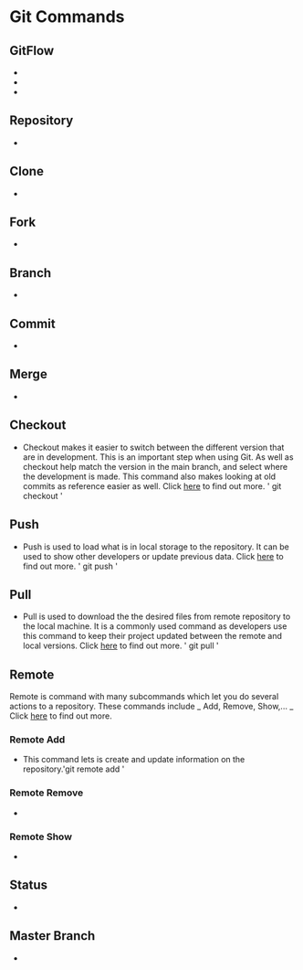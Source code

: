 # Git Commands

## GitFlow
*
*
*

## Repository
*

## Clone
*

## Fork
*

## Branch
*

## Commit
*

## Merge
*

#####

## Checkout
* Checkout makes it easier to switch between the different version that are in development. This is an important step when using Git. As well as checkout help match the version in the main branch, and select where the development is made. This command also makes looking at old commits as reference easier as well. Click [here](https://git-scm.com/docs/git-checkout) to find out more. 
' git checkout '

## Push
* Push is used to load what is in local storage to the repository. It can be used to show other developers or update previous data. Click [here](https://git-scm.com/docs/git-push) to find out more. ' git push '

## Pull
* Pull is used to download the the desired files from remote repository to the local machine. It is a commonly used command as developers use this command to keep their project updated between the remote and local versions. Click [here](https://git-scm.com/docs/git-pull) to find out more.
' git pull '

## Remote 
Remote is command with many subcommands which let you do several actions to a repository. These commands include _ Add, Remove, Show,... _ Click [here](https://git-scm.com/docs/git-remote) to find out more.

### Remote Add
* This command lets is create and update information on the repository.'git remote add '

### Remote Remove
*

### Remote Show
*

## Status
*

## Master Branch
*
